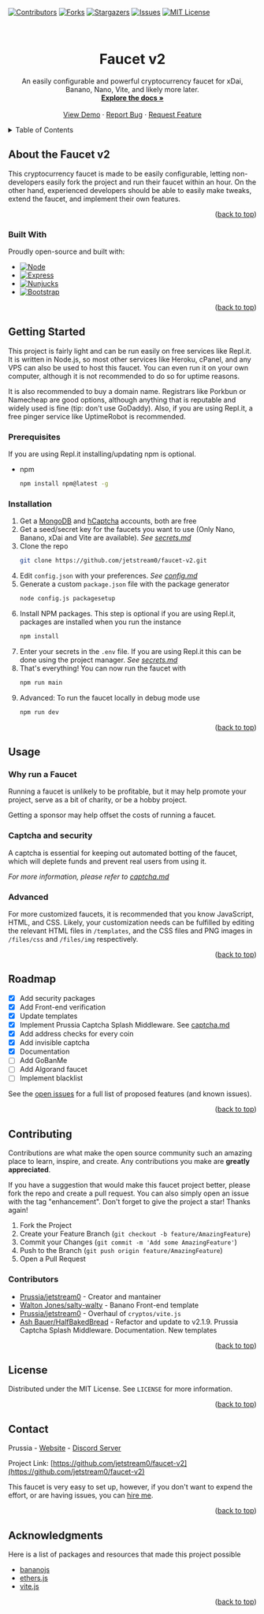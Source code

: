 <a name="readme-top"></a>



[![Contributors][contributors-shield]][contributors-url]
[![Forks][forks-shield]][forks-url]
[![Stargazers][stars-shield]][stars-url]
[![Issues][issues-shield]][issues-url]
[![MIT License][license-shield]][license-url]



<br />
<h1 align="center">Faucet v2</h1>
  <p align="center">
    An easily configurable and powerful cryptocurrency faucet for xDai, Banano, Nano, Vite, and likely more later.
    <br />
    <a href="https://github.com/jetstream0/faucet-v2/documentation"><strong>Explore the docs »</strong></a>
    <br />
    <br />
    <a href="https://faucet.prussia.dev">View Demo</a>
    ·
    <a href="https://github.com/jetstream0/faucet-v2/issues">Report Bug</a>
    ·
    <a href="https://github.com/jetstream0/faucet-v2/issues">Request Feature</a>
  </p>
</div>



<!-- TABLE OF CONTENTS -->
<details>
  <summary>Table of Contents</summary>
  <ol>
    <li>
      <a href="#about-the-project">About the Faucet v2</a>
      <ul>
        <li><a href="#built-with">Built With</a></li>
      </ul>
    </li>
    <li>
      <a href="#getting-started">Getting Started</a>
      <ul>
        <li><a href="#prerequisites">Prerequisites</a></li>
        <li><a href="#installation">Installation</a></li>
      </ul>
    </li>
    <li><a href="#usage">Usage</a></li>
    <li>
      <a href="#usage">Usage</a>
      <ul>
        <li><a href="#captcha-and-security">Captcha and Security</a></li>
        <li><a href="#why-run-a-faucet">Why run a Faucet</a></li>
        <li><a href="#advanced">Advanced</a></li>
      </ul>
    </li>
    <li><a href="#roadmap">Roadmap</a></li>
    <li>
      <a href="#contributing">Contributing</a>
      <ul>
        <li><a href="#contributors">Contributors</a></li>
      </ul>
    </li>
    <li><a href="#license">License</a></li>
    <li><a href="#contact">Contact</a></li>
    <li><a href="#acknowledgments">Acknowledgments</a></li>
  </ol>
</details>



## About the Faucet v2

This cryptocurrency faucet is made to be easily configurable, letting non-developers easily fork the project and run their faucet within an hour. On the other hand, experienced developers should be able to easily make tweaks, extend the faucet, and implement their own features.

<p align="right">(<a href="#readme-top">back to top</a>)</p>



### Built With

Proudly open-source and built with:

* [![Node][Node.js]][Node-url]
* [![Express][Express.js]][Express-url]
* [![Nunjucks][Nunjucks]][Nunjucks-url]
* [![Bootstrap][Bootstrap.com]][Bootstrap-url]

<p align="right">(<a href="#readme-top">back to top</a>)</p>



## Getting Started

This project is fairly light and can be run easily on free services like Repl.it. It is written in Node.js, so most other services like Heroku, cPanel, and any VPS can also be used to host this faucet. You can even run it on your own computer, although it is not recommended to do so for uptime reasons.

It is also recommended to buy a domain name. Registrars like Porkbun or Namecheap are good options, although anything that is reputable and widely used is fine (tip: don't use GoDaddy). Also, if you are using Repl.it, a free pinger service like UptimeRobot is recommended.

### Prerequisites

If you are using Repl.it installing/updating npm is optional.

* npm
  ```sh
  npm install npm@latest -g
  ```

### Installation

1. Get a [MongoDB](https://www.mongodb.com) and [hCaptcha](https://www.hcaptcha.com/) accounts, both are free
2. Get a seed/secret key for the faucets you want to use (Only Nano, Banano, xDai and Vite are available). _See [secrets.md](secrets.md)_
3. Clone the repo
   ```sh
   git clone https://github.com/jetstream0/faucet-v2.git
   ```
4. Edit `config.json` with your preferences. _See [config.md](config.md)_
5. Generate a custom `package.json` file with the package generator
   ```sh
   node config.js packagesetup
   ```
6. Install NPM packages. This step is optional if you are using Repl.it, packages are installed when you run the instance
   ```sh
   npm install
   ```
7. Enter your secrets in the `.env` file. If you are using Repl.it this can be done using the project manager. _See [secrets.md](secrets.md)_
8. That's everything! You can now run the faucet with
   ```sh
   npm run main
   ```
9. Advanced: To run the faucet locally in debug mode use
   ```sh
   npm run dev
   ```

<p align="right">(<a href="#readme-top">back to top</a>)</p>



## Usage

### Why run a Faucet

Running a faucet is unlikely to be profitable, but it may help promote your project, serve as a bit of charity, or be a hobby project.

Getting a sponsor may help offset the costs of running a faucet.

### Captcha and security

A captcha is essential for keeping out automated botting of the faucet, which will deplete funds and prevent real users from using it.

_For more information, please refer to  [captcha.md](captcha.md)_

### Advanced

For more customized faucets, it is recommended that you know JavaScript, HTML, and CSS. Likely, your customization needs can be fulfilled by editing the relevant HTML files in `/templates`, and the CSS files and PNG images in `/files/css` and `/files/img` respectively.

<p align="right">(<a href="#readme-top">back to top</a>)</p>



## Roadmap

- [x] Add security packages
- [x] Add Front-end verification
- [x] Update templates
- [x] Implement Prussia Captcha Splash Middleware. See [captcha.md](captcha.md#about-the-prussia-captcha-splash-middleware)
- [x] Add address checks for every coin
- [x] Add invisible captcha
- [x] Documentation
- [ ] Add GoBanMe
- [ ] Add Algorand faucet
- [ ] Implement blacklist

See the [open issues](https://github.com/jetstream0/faucet-v2/issues) for a full list of proposed features (and known issues).

<p align="right">(<a href="#readme-top">back to top</a>)</p>



## Contributing

Contributions are what make the open source community such an amazing place to learn, inspire, and create. Any contributions you make are **greatly appreciated**.

If you have a suggestion that would make this faucet project better, please fork the repo and create a pull request. You can also simply open an issue with the tag "enhancement".
Don't forget to give the project a star! Thanks again!

1. Fork the Project
2. Create your Feature Branch (`git checkout -b feature/AmazingFeature`)
3. Commit your Changes (`git commit -m 'Add some AmazingFeature'`)
4. Push to the Branch (`git push origin feature/AmazingFeature`)
5. Open a Pull Request

### Contributors 

- [Prussia/jetstream0](https://github.com/jetstream0) - Creator and mantainer
- [Walton Jones/salty-walty](https://github.com/jetstream0) - Banano Front-end template
- [Prussia/jetstream0](https://github.com/jetstream0) - Overhaul of `cryptos/vite.js`
- [Ash Bauer/HalfBakedBread](https://github.com/HalfBakedBread) - Refactor and update to v2.1.9. Prussia Captcha Splash Middleware. Documentation. New templates

<p align="right">(<a href="#readme-top">back to top</a>)</p>



## License

Distributed under the MIT License. See `LICENSE` for more information.

<p align="right">(<a href="#readme-top">back to top</a>)</p>



## Contact

Prussia - [Website](https://prussia.dev/#info) - [Discord Server](https://prussia.dev/to/discord)

Project Link: [https://github.com/jetstream0/faucet-v2](https://github.com/jetstream0/faucet-v2)

This faucet is very easy to set up, however, if you don't want to expend the effort, or are having issues, you can [hire me](https://prussia.dev/sample).

<p align="right">(<a href="#readme-top">back to top</a>)</p>



## Acknowledgments

Here is a list of packages and resources that made this project possible

* [bananojs](https://github.com/BananoCoin/bananojs)
* [ethers.js](https://github.com/ethers-io/ethers.js)
* [vite.js](https://github.com/vitelabs/vite.js)

<p align="right">(<a href="#readme-top">back to top</a>)</p>



[contributors-shield]: https://img.shields.io/github/contributors/jetstream0/faucet-v2.svg?style=for-the-badge
[contributors-url]: https://github.com/jetstream0/faucet-v2/graphs/contributors
[forks-shield]: https://img.shields.io/github/forks/jetstream0/faucet-v2.svg?style=for-the-badge
[forks-url]: https://github.com/jetstream0/faucet-v2/network/members
[stars-shield]: https://img.shields.io/github/stars/jetstream0/faucet-v2.svg?style=for-the-badge
[stars-url]: https://github.com/jetstream0/faucet-v2/stargazers
[issues-shield]: https://img.shields.io/github/issues/jetstream0/faucet-v2.svg?style=for-the-badge
[issues-url]: https://github.com/jetstream0/faucet-v2/issues
[license-shield]: https://img.shields.io/github/license/jetstream0/faucet-v2.svg?style=for-the-badge
[license-url]: https://github.com/jetstream0/faucet-v2/blob/master/LICENSE.txt
[Node.js]: https://img.shields.io/badge/Node-339933?style=for-the-badge&logo=node.js&logoColor=white
[Node-url]: https://nodejs.org/
[Express.js]: https://img.shields.io/badge/Express-000000?style=for-the-badge&logo=express&logoColor=white
[Express-url]: https://expressjs.com/
[Nunjucks]: https://img.shields.io/badge/Nunjucks-1C4919?style=for-the-badge&logo=nunjucks&logoColor=white
[Nunjucks-url]: https://mozilla.github.io/nunjucks
[Bootstrap.com]: https://img.shields.io/badge/Bootstrap-563D7C?style=for-the-badge&logo=bootstrap&logoColor=white
[Bootstrap-url]: https://getbootstrap.com
